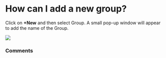 # How can I add a new group?

<p class="no-margin">Click on <b>+New</b> and then select Group. A small pop-up window will appear to add the name of the Group.</p>
<p class="no-margin"></p>
<div class="intercom-container"><img src="https://teams-pro.intercom-attachments-1.com/i/o/664842115/a588102baba23a3ea0ca451d/how_can_i_add_a_new_group.png"></div>

### Comments

<Commentaire />